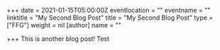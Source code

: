 +++
date = 2021-01-15T05:00:00Z
eventlocation = ""
eventname = ""
linktitle = "My Second Blog Post"
title = "My Second Blog Post"
type = ["FFG"]
weight = nil
[author]
name = ""

+++
This is another blog post! Test